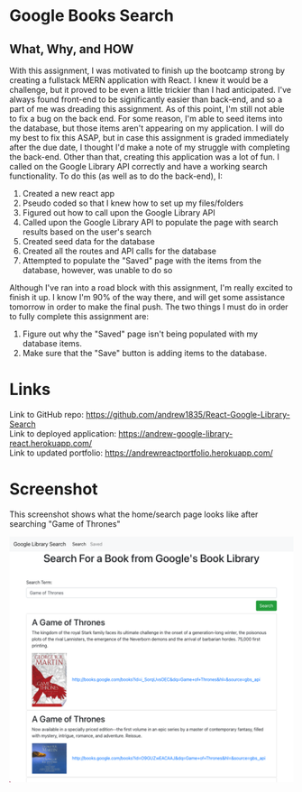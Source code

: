 # Google Books Search

## What, Why, and HOW
With this assignment, I was motivated to finish up the bootcamp strong by creating a fullstack MERN application with React. I knew it would be a challenge, but it proved to be even a little trickier than I had anticipated. I've always found front-end to be significantly easier than back-end, and so a part of me was dreading this assignment. As of this point, I'm still not able to fix a bug on the back end. For some reason, I'm able to seed items into the database, but those items aren't appearing on my application. I will do my best to fix this ASAP, but in case this assignment is graded immediately after the due date, I thought I'd make a note of my struggle with completing the back-end. Other than that, creating this application was a lot of fun. I called on the Google Library API correctly and have a working search functionality. To do this (as well as to do the back-end), I:
1. Created a new react app 
2. Pseudo coded so that I knew how to set up my files/folders
3. Figured out how to call upon the Google Library API
4. Called upon the Google Library API to populate the page with search results based on the user's search
5. Created seed data for the database
6. Created all the routes and API calls for the database
7. Attempted to populate the "Saved" page with the items from the database, however, was unable to do so

Although I've ran into a road block with this assignment, I'm really excited to finish it up. I know I'm 90% of the way there, and will get some assistance tomorrow in order to make the final push. The two things I must do in order to fully complete this assignment are:
1. Figure out why the "Saved" page isn't being populated with my database items.
2. Make sure that the "Save" button is adding items to the database.

# Links
Link to GitHub repo: https://github.com/andrew1835/React-Google-Library-Search
<br>
Link to deployed application: https://andrew-google-library-react.herokuapp.com/
<br>
Link to updated portfolio: https://andrewreactportfolio.herokuapp.com/

# Screenshot
This screenshot shows what the home/search page looks like after searching "Game of Thrones"

<img src = "./src/components/Images/GoogleLibrary.jpg" alt = "Home page with results for 'Game of Thrones'">
